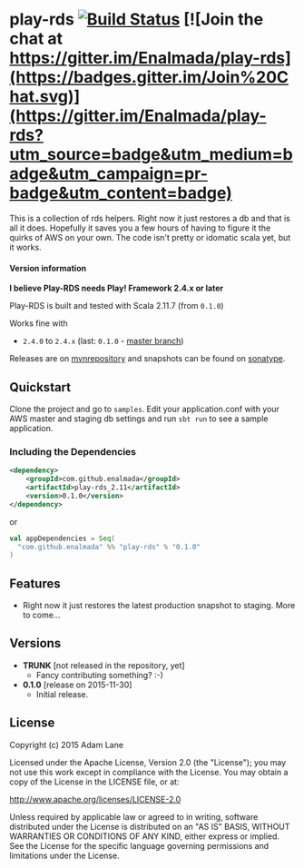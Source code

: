 # play-rds [![Build Status](https://travis-ci.org/Enalmada/play-rds.svg?branch=master)](https://travis-ci.org/Enalmada/play-rds) [![Join the chat at https://gitter.im/Enalmada/play-rds](https://badges.gitter.im/Join%20Chat.svg)](https://gitter.im/Enalmada/play-rds?utm_source=badge&utm_medium=badge&utm_campaign=pr-badge&utm_content=badge)

This is a collection of rds helpers.  Right now it just restores a db and that is all it does.
Hopefully it saves you a few hours of having to figure it the quirks of AWS on your own.
The code isn't pretty or idomatic scala yet, but it works. 

#### Version information
**I believe Play-RDS needs Play! Framework 2.4.x or later**

Play-RDS is built and tested with Scala 2.11.7 (from `0.1.0`)

Works fine with

* `2.4.0` to `2.4.x` (last: `0.1.0` - [master branch](https://github.com/enalmada/play-rds/tree/master))

Releases are on [mvnrepository](http://mvnrepository.com/artifact/com.github.enalmada) and snapshots can be found on [sonatype](https://oss.sonatype.org/content/repositories/snapshots/com/github/enalmada).

## Quickstart
Clone the project and go to `samples`. Edit your application.conf with your AWS master and staging db settings and run `sbt run` to see a sample application.

### Including the Dependencies

```xml
<dependency>
    <groupId>com.github.enalmada</groupId>
    <artifactId>play-rds_2.11</artifactId>
    <version>0.1.0</version>
</dependency>
```
or

```scala
val appDependencies = Seq(
  "com.github.enalmada" %% "play-rds" % "0.1.0"
)
```

## Features

* Right now it just restores the latest production snapshot to staging.  More to come...

## Versions
* **TRUNK** [not released in the repository, yet]
  * Fancy contributing something? :-)
* **0.1.0** [release on 2015-11-30]
  * Initial release.
  
## License

Copyright (c) 2015 Adam Lane

Licensed under the Apache License, Version 2.0 (the "License"); you may not use this work except in compliance with the License. You may obtain a copy of the License in the LICENSE file, or at:

http://www.apache.org/licenses/LICENSE-2.0

Unless required by applicable law or agreed to in writing, software distributed under the License is distributed on an "AS IS" BASIS, WITHOUT WARRANTIES OR CONDITIONS OF ANY KIND, either express or implied. See the License for the specific language governing permissions and limitations under the License.
  
